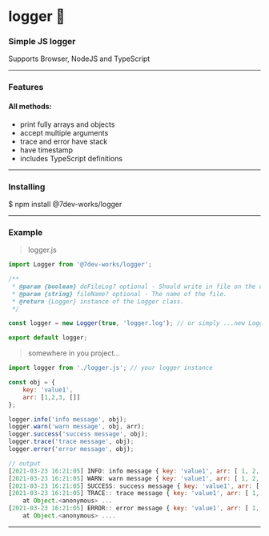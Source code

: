# logger :rocket:
### Simple JS logger
Supports Browser, NodeJS and TypeScript
_________________________________________________________________

### Features
#### All methods:
* print fully arrays and objects
* accept multiple arguments
* trace and error have stack
* have timestamp
* includes TypeScript definitions


_________________________________________________________________

### Installing
$ npm install @7dev-works/logger
_________________________________________________________________


### Example

> logger.js
```javascript
import Logger from '@7dev-works/logger';

/**
 * @param {boolean} doFileLog? optional - Should write in file on the disc.
 * @param {string} fileName? optional - The name of the file.
 * @return {Logger} instance of the Logger class.
 */

const logger = new Logger(true, 'logger.log'); // or simply ...new Logger()

export default logger;
```

> somewhere in you project...
```javascript
import logger from './logger.js'; // your logger instance

const obj = {
    key: 'value1',
    arr: [1,2,3, []]
};

logger.info('info message', obj);
logger.warn('warn message', obj, arr);
logger.success('success message', obj);
logger.trace('trace message', obj);
logger.error('error message', obj);

// output 
[2021-03-23 16:21:05] INFO: info message { key: 'value1', arr: [ 1, 2, 3, [] ] }
[2021-03-23 16:21:05] WARN: warn message { key: 'value1', arr: [ 1, 2, 3, [] ] }
[2021-03-23 16:21:05] SUCCESS: success message { key: 'value1', arr: [ 1, 2, 3, [] ] }
[2021-03-23 16:21:05] TRACE:: trace message { key: 'value1', arr: [ 1, 2, 3, [] ] } 
    at Object.<anonymous> ...
[2021-03-23 16:21:05] ERROR:: error message { key: 'value1', arr: [ 1, 2, 3, [] ] }
    at Object.<anonymous> ....
```
_________________________________________________________________

